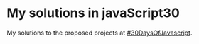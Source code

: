 # My solutions in javaScript30

My solutions to the proposed projects at [#30DaysOfJavascript](https://github.com/wesbos/JavaScript30).
